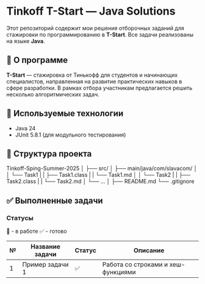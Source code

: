 # Tinkoff T-Start — Java Solutions

Этот репозиторий содержит мои решения отборочных заданий для стажировки по программированию в **T-Start**. Все задачи реализованы на языке **Java**.

## 📌 О программе

**T-Start** — стажировка от Тинькофф для студентов и начинающих специалистов, направленная на развитие практических навыков в сфере разработки. В рамках отбора участникам предлагается решить несколько алгоритмических задач.

## 🧰 Используемые технологии

- Java 24
- JUnit 5.8.1 (для модульного тестирования)

## 📁 Структура проекта

Tinkoff-Sping-Summer-2025
│
├── src/
│ ├── main/java/com/slavacom/
│ │ └── Task1
| |      ├── Task1.class
| |      └── Task1.md
│ │ └── Task2
| |      ├── Task2.class
| |      └── Task2.md
│ └── ...
│
├── README.md
└── .gitignore

## ✅ Выполненные задачи
### Статусы
🚧 - в работе
✅ - готово

| № | Название задачи       | Статус | Описание                            |
|---|------------------------|--------|-------------------------------------|
| 1 | Пример задачи 1        | ✅     | Работа со строками и хеш-функциями |
